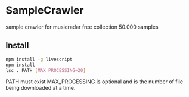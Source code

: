 # SampleCrawler
sample crawler for musicradar free collection 50.000 samples

## Install

```bash
npm install -g livescript
npm install
lsc . PATH [MAX_PROCESSING=20]
```

PATH must exist
MAX_PROCESSING is optional and is the number of file being downloaded at a time.

